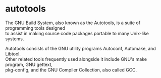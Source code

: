 # autotools
The GNU Build System, also known as the Autotools, is a suite of programming tools designed   
to assist in making source code packages portable to many Unix-like systems.  

Autotools consists of the GNU utility programs Autoconf, Automake, and Libtool.  
Other related tools frequently used alongside it include GNU's make program, GNU gettext,  
pkg-config, and the GNU Compiler Collection, also called GCC.





